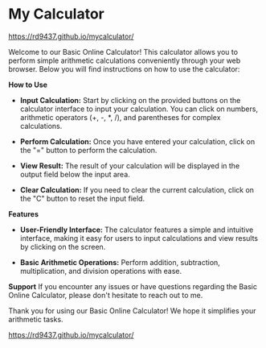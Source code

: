 # My Calculator
https://rd9437.github.io/mycalculator/

Welcome to our Basic Online Calculator! This calculator allows you to perform simple arithmetic calculations conveniently through your web browser. Below you will find instructions on how to use the calculator:

**How to Use**
+ **Input Calculation:** Start by clicking on the provided buttons on the calculator interface to input your calculation. You can click on numbers, arithmetic operators (+, -, *, /), and parentheses for complex calculations.

+ **Perform Calculation:** Once you have entered your calculation, click on the "=" button to perform the calculation.

+ **View Result:** The result of your calculation will be displayed in the output field below the input area.

+ **Clear Calculation:** If you need to clear the current calculation, click on the "C" button to reset the input field.

**Features**
+ **User-Friendly Interface:** The calculator features a simple and intuitive interface, making it easy for users to input calculations and view results by clicking on the screen.

+ **Basic Arithmetic Operations:** Perform addition, subtraction, multiplication, and division operations with ease.

**Support**
If you encounter any issues or have questions regarding the Basic Online Calculator, please don't hesitate to reach out to me.

Thank you for using our Basic Online Calculator! We hope it simplifies your arithmetic tasks.

https://rd9437.github.io/mycalculator/
